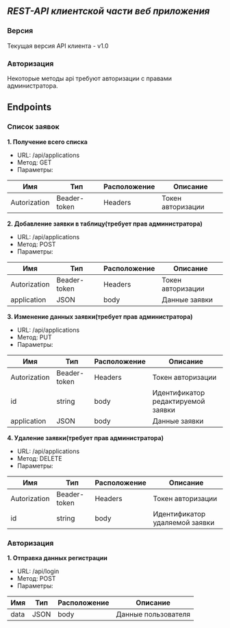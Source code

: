 ## _REST-API клиентской части веб приложения_

### Версия

Текущая версия API клиента - v1.0

### Авторизация

Некоторые методы api требуют авторизации с правами администратора.

## Endpoints

### Список заявок

**1. Получение всего списка**
- URL: /api/applications
- Метод: GET
- Параметры:

|Имя|Тип|Расположение|Описание|
|---|---|------------|-----------|
|Autorization|Beader-token|Headers|Токен авторизации|

**2. Добавление заявки в таблицу(требует прав администратора)**
 - URL: /api/applications
 - Метод: POST
 - Параметры:

|Имя|Тип|Расположение|Описание|
|---|---|------------|-----------|
|Autorization|Beader-token|Headers|Токен авторизации|
|application|JSON|body|Данные заявки|

**3. Изменение данных заявки(требует прав администратора)**
- URL: /api/applications
- Метод: PUT
- Параметры:

|Имя|Тип|Расположение|Описание|
|---|---|------------|-----------|
|Autorization|Beader-token|Headers|Токен авторизации|
|id|string|body|Идентификатор редактируемой заявки|
|application|JSON|body|Данные заявки|

**4. Удаление заявки(требует прав администратора)**
- URL: /api/applications
- Метод: DELETE
- Параметры:

|Имя|Тип|Расположение|Описание|
|---|---|------------|-----------|
|Autorization|Beader-token|Headers|Токен авторизации|
|id|string|body|Идентификатор удаляемой заявки|

### Авторизация

 **1. Отправка данных регистрации**
- URL: /api/login
- Метод: POST
- Параметры:

|Имя|Тип|Расположение|Описание|
|---|---|------------|-----------|
|data|JSON|body|Данные пользователя|